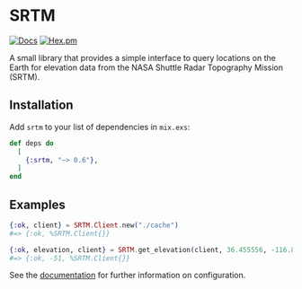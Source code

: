 # SRTM

[![Docs](https://img.shields.io/badge/hex-docs-green.svg?style=flat)](https://hexdocs.pm/srtm)
[![Hex.pm](https://img.shields.io/hexpm/v/srtm?color=%23714a94)](http://hex.pm/packages/srtm)

A small library that provides a simple interface to query locations on the Earth for elevation data from the NASA Shuttle Radar Topography Mission (SRTM).

## Installation

Add `srtm` to your list of dependencies in `mix.exs`:

```elixir
def deps do
  [
    {:srtm, "~> 0.6"},
  ]
end
```

## Examples

```elixir
{:ok, client} = SRTM.Client.new("./cache")
#=> {:ok, %SRTM.Client{}}

{:ok, elevation, client} = SRTM.get_elevation(client, 36.455556, -116.866667)
#=> {:ok, -51, %SRTM.Client{}}
```

See the [documentation](https://hexdocs.pm/srtm) for further information on configuration.
